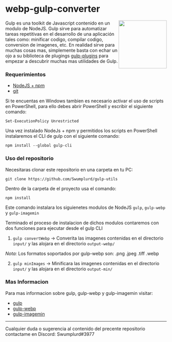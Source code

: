 # webp-gulp-converter

<img align="right" src="https://upload.wikimedia.org/wikipedia/commons/thumb/7/72/Gulp.js_Logo.svg/800px-Gulp.js_Logo.svg.png" height="150px">

Gulp es una toolkit de Javascript contenido en un modulo de NodeJS. Gulp sirve para automatizar tareas repetitivas en el desarrollo de una aplicación tales como: minificar codigo, compilar codigo, conversion de imagenes, etc. En realidad sirve para muchas cosas mas, simplemente basta con echar un ojo a su biblioteca de plugings [gulp-plugins](https://gulpjs.com/plugins) para empezar a descubrir muchas mas utilidades de Gulp.

### Requerimientos

+ [NodeJS + npm](https://nodejs.org/es/)
+ [git](https://git-scm.com/)

Si te encuentas en Windows tambien es necesario activar el uso de scripts en PowerShell, para ello debes abrir PowerShell y escribir el siguiente comando:

`Set-ExecutionPolicy Unrestricted`

Una vez instalado NodeJs + npm y permitidos los scripts en PowerShell instalaremos el CLI de gulp con el siguiente comando:

`npm install --global gulp-cli`

### Uso del repositorio

Necesitaras clonar este repositorio en una carpeta en tu PC:

`git clone https://github.com/Swumplurd/gulp-utils`

Dentro de la carpeta de el proyecto usa el comando:

`npm install`

Este comando instalara los siguienetes modulos de NodeJS `gulp`, `gulp-webp` y `gulp-imagemin`

Terminado el proceso de instalacion de dichos modulos contaremos con dos funciones para ejecutar desde el gulp CLI

1) `gulp convertWebp` -> Converita las imagenes contenidas en el directorio `input/` y las alojara en el directorio `output-webp/`


*Nota:* Los formatos soportados por gulp-webp son: .png .jpeg .tiff .webp



2) `gulp minImages` -> Minificara las imagenes contenidas en el directorio `input/` y las alojara en el directorio `output-min/`

### Mas Informacion

Para mas informacion sobre gulp, gulp-webp y gulp-imagemin visitar:

+ [gulp](https://gulpjs.com/)
+ [gulp-webp](https://www.npmjs.com/package/gulp-webp)
+ [gulp-imagemin](https://www.npmjs.com/package/gulp-imagemin)
---

Cualquier duda o sugerencia al contenido del precente repositorio contactame en Discord: Swumplurd#3977
